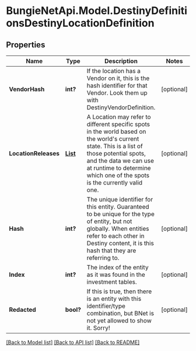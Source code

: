 # BungieNetApi.Model.DestinyDefinitionsDestinyLocationDefinition
## Properties

Name | Type | Description | Notes
------------ | ------------- | ------------- | -------------
**VendorHash** | **int?** | If the location has a Vendor on it, this is the hash identifier for that Vendor. Look them up with DestinyVendorDefinition. | [optional] 
**LocationReleases** | [**List<DestinyDefinitionsDestinyLocationReleaseDefinition>**](DestinyDefinitionsDestinyLocationReleaseDefinition.md) | A Location may refer to different specific spots in the world based on the world&#39;s current state. This is a list of those potential spots, and the data we can use at runtime to determine which one of the spots is the currently valid one. | [optional] 
**Hash** | **int?** | The unique identifier for this entity. Guaranteed to be unique for the type of entity, but not globally.  When entities refer to each other in Destiny content, it is this hash that they are referring to. | [optional] 
**Index** | **int?** | The index of the entity as it was found in the investment tables. | [optional] 
**Redacted** | **bool?** | If this is true, then there is an entity with this identifier/type combination, but BNet is not yet allowed to show it. Sorry! | [optional] 

[[Back to Model list]](../README.md#documentation-for-models) [[Back to API list]](../README.md#documentation-for-api-endpoints) [[Back to README]](../README.md)

